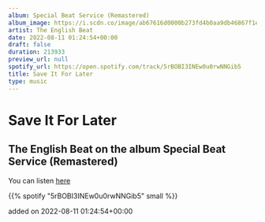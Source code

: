```yaml
---
album: Special Beat Service (Remastered)
album_image: https://i.scdn.co/image/ab67616d0000b273fd4b0aa9db46867f1e2a8470
artist: The English Beat
date: 2022-08-11 01:24:54+00:00
draft: false
duration: 213933
preview_url: null
spotify_url: https://open.spotify.com/track/5rBOBI3INEw0u0rwNNGib5
title: Save It For Later
type: music
---
```



# Save It For Later

## The English Beat on the album Special Beat Service (Remastered)

You can listen [here](https://open.spotify.com/track/5rBOBI3INEw0u0rwNNGib5)

{{% spotify "5rBOBI3INEw0u0rwNNGib5" small %}}

added on 2022-08-11 01:24:54+00:00